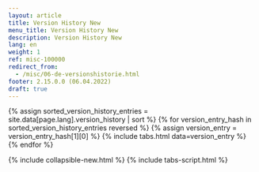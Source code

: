 ```yaml
---
layout: article
title: Version History New
menu_title: Version History New
description: Version History New
lang: en
weight: 1
ref: misc-100000
redirect_from:
  - /misc/06-de-versionshistorie.html
footer: 2.15.0.0 (06.04.2022)
draft: true
---
```


{% assign sorted_version_history_entries = site.data[page.lang].version_history | sort %}
{% for version_entry_hash in sorted_version_history_entries reversed %}
  {% assign version_entry = version_entry_hash[1][0] %}
  {% include tabs.html data=version_entry %}
{% endfor %}

{% include collapsible-new.html %}
{% include tabs-script.html %}
